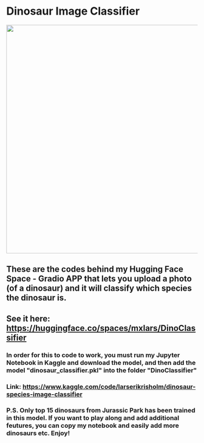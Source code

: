 # Dinosaur Image Classifier
<img src="portfolio.jpg" width="800" height="600">

## These are the codes behind my Hugging Face Space - Gradio APP that lets you upload a photo (of a dinosaur) and it will classify which species the dinosaur is.
## See it here: https://huggingface.co/spaces/mxlars/DinoClassifier

### In order for this to code to work, you must run my Jupyter Notebook in Kaggle and download the model, and then add the model "dinosaur_classifier.pkl" into the folder "DinoClassifier"
### Link: https://www.kaggle.com/code/larserikrisholm/dinosaur-species-image-classifier

### P.S. Only top 15 dinosaurs from Jurassic Park has been trained in this model. If you want to play along and add additional feutures, you can copy my notebook and easily add more dinosaurs etc. Enjoy!
